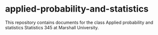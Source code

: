 # applied-probability-and-statistics
This repository contains documents for the class Applied probability and statistics Statistics 345 at Marshall University.
